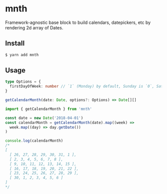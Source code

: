 # mnth

Framework-agnostic base block to build calendars, datepickers, etc by rendering 2d array of Dates.

## Install

```sh
$ yarn add mnth
```

## Usage

```ts
type Options = {
  firstDayOfWeek: number // `1` (Monday) by default, Sunday is `0`, Saturday is `6`
}

getCalendarMonth(date: Date, options?: Options) => Date[][]
```

```ts
import { getCalendarMonth } from 'mnth'

const date = new Date('2018-04-01')
const calendarMonth = getCalendarMonth(date).map((week) =>
  week.map((day) => day.getDate())
)

console.log(calendarMonth)
/*
[
  [ 26, 27, 28, 29, 30, 31, 1 ],
  [ 2, 3, 4, 5, 6, 7, 8 ],
  [ 9, 10, 11, 12, 13, 14, 15 ],
  [ 16, 17, 18, 19, 20, 21, 22 ],
  [ 23, 24, 25, 26, 27, 28, 29 ],
  [ 30, 1, 2, 3, 4, 5, 6 ]
]
*/
```
